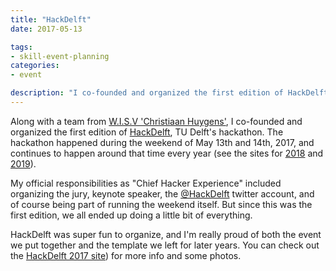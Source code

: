 ```yaml
---
title: "HackDelft"
date: 2017-05-13

tags:
- skill-event-planning
categories:
- event

description: "I co-founded and organized the first edition of HackDelft, TU Delft's hackathon."
---
```


Along with a team from [W.I.S.V 'Christiaan Huygens'](https://ch.tudelft.nl/), I co-founded and organized the first edition of [HackDelft](https://2017.hackdelft.nl), TU Delft's hackathon. The hackathon happened during the weekend of May 13th and 14th, 2017, and continues to happen around that time every year (see the sites for [2018](https://2018.hackdelft.nl/) and [2019](https://2019.hackdelft.nl/)).

My official responsibilities as "Chief Hacker Experience" included organizing the jury, keynote speaker, the [@HackDelft](https://twitter.com/hackdelft) twitter account, and of course being part of running the weekend itself. But since this was the first edition, we all ended up doing a little bit of everything. 

HackDelft was super fun to organize, and I'm really proud of both the event we put together and the template we left for later years. You can check out the [HackDelft 2017 site](https://2017.hackdelft.nl)) for more info and some photos.